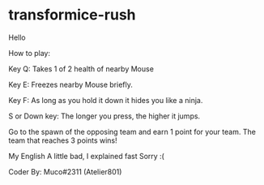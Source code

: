 # transformice-rush

Hello


How to play:

Key Q: Takes 1 of 2 health of nearby Mouse

Key E: Freezes nearby Mouse briefly.

Key F: As long as you hold it down it hides you like a ninja.

S or Down key: The longer you press, the higher it jumps.

Go to the spawn of the opposing team and earn 1 point for your team. The team that reaches 3 points wins!


My English A little bad, I explained fast Sorry :(

Coder By: Muco#2311 (Atelier801)
